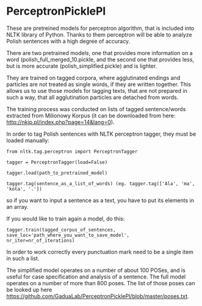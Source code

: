 # PerceptronPicklePl

These are pretreined models for perceptron algorithm, that is included into NLTK library of Python. Thanks to them perceptron will be able to analyze Polish sentences with a high degree of accuracy.

There are two pretrained models, one that provides more information on a word (polish_full_merged_10.pickle, and the second one that provides less, but is more accurate (polish_simplified.pickle) and is lighter.

They are trained on tagged corpora, where agglutinated endings and particles are not treated as single words, if they are written together. This allows us to use those models for tagging texts, that are not prepared in such a way, that all agglutination particles are detached from words.

The training process was conducted on lists of tagged sentence/words extracted from Milionowy Korpus (it can be downloaded from here: http://nkjp.pl/index.php?page=14&lang=0).

In order to tag Polish sentences with NLTK perceptron tagger, they must be loaded manually:

`from nltk.tag.perceptron import PerceptronTagger`

`tagger = PerceptronTagger(load=False)`

`tagger.load(path_to_pretrained_model)`

`tagger.tag(sentence_as_a_list_of_words) (eg. tagger.tag(['Ala', 'ma', 'kota', '.'])`

so if you want to input a sentence as a text, you have to put its elements in an array.

If you would like to train again a model, do this:

`tagger.train(tagged_corpus_of_sentences, save_loc='path_where_you_want_to_save_model', nr_iter=nr_of_iterations)`

In order to work correctly every punctuation mark need to be a single item in such a list. 

The simplified model operates on a number of about 100 POSes, and is useful for case specification and analysis of a sentence. The full model operates on a number of more than 800 poses. The list of those poses can be looked up here https://github.com/GaduaLab/PerceptronPicklePl/blob/master/poses.txt.

